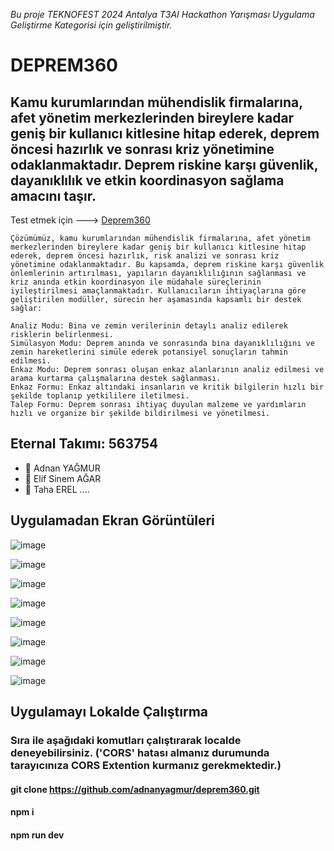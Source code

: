 *Bu proje TEKNOFEST 2024 Antalya T3AI Hackathon Yarışması Uygulama Geliştirme Kategorisi için geliştirilmiştir.*

# DEPREM360
## Kamu kurumlarından mühendislik firmalarına, afet yönetim merkezlerinden bireylere kadar geniş bir kullanıcı kitlesine hitap ederek, deprem öncesi hazırlık ve sonrası kriz yönetimine odaklanmaktadır. Deprem riskine karşı güvenlik, dayanıklılık ve etkin koordinasyon sağlama amacını taşır. 

Test etmek için ---> [Deprem360](https://deprem360.netlify.app/)

````
Çözümümüz, kamu kurumlarından mühendislik firmalarına, afet yönetim merkezlerinden bireylere kadar geniş bir kullanıcı kitlesine hitap ederek, deprem öncesi hazırlık, risk analizi ve sonrası kriz yönetimine odaklanmaktadır. Bu kapsamda, deprem riskine karşı güvenlik önlemlerinin artırılması, yapıların dayanıklılığının sağlanması ve kriz anında etkin koordinasyon ile müdahale süreçlerinin iyileştirilmesi amaçlanmaktadır. Kullanıcıların ihtiyaçlarına göre geliştirilen modüller, sürecin her aşamasında kapsamlı bir destek sağlar:

Analiz Modu: Bina ve zemin verilerinin detaylı analiz edilerek risklerin belirlenmesi.
Simülasyon Modu: Deprem anında ve sonrasında bina dayanıklılığını ve zemin hareketlerini simüle ederek potansiyel sonuçların tahmin edilmesi.
Enkaz Modu: Deprem sonrası oluşan enkaz alanlarının analiz edilmesi ve arama kurtarma çalışmalarına destek sağlanması.
Enkaz Formu: Enkaz altındaki insanların ve kritik bilgilerin hızlı bir şekilde toplanıp yetkililere iletilmesi.
Talep Formu: Deprem sonrası ihtiyaç duyulan malzeme ve yardımların hızlı ve organize bir şekilde bildirilmesi ve yönetilmesi.
````

## Eternal Takımı: 563754
- 👤 Adnan YAĞMUR 
- 👤 Elif Sinem AĞAR
- 👤 Taha EREL
....

## Uygulamadan Ekran Görüntüleri
![image](https://github.com/user-attachments/assets/90074975-bdba-4234-8182-db0594d48154)

![image](https://github.com/user-attachments/assets/f4fffaf7-c73b-4269-bcb5-6b5ab2f67e38)

![image](https://github.com/user-attachments/assets/852c5a7c-2afa-4ed2-a8f4-5d797e9c2226)

![image](https://github.com/user-attachments/assets/7fb6ef51-7724-4177-8f0b-5c6ab35d1b0b)

![image](https://github.com/user-attachments/assets/5ddc5f47-b456-48aa-a476-efc05f76242d)

![image](https://github.com/user-attachments/assets/09d18617-4f8e-43a2-8b9e-da05595e4edb)

![image](https://github.com/user-attachments/assets/29c1e8a1-4d7c-4bbb-93fd-5d526014d8d4)

![image](https://github.com/user-attachments/assets/2417c842-1590-4c12-ba72-5802de5ba40b)








## Uygulamayı Lokalde Çalıştırma

### Sıra ile aşağıdaki komutları çalıştırarak localde deneyebilirsiniz. ('CORS' hatası almanız durumunda tarayıcınıza CORS Extention kurmanız gerekmektedir.)

#### git clone https://github.com/adnanyagmur/deprem360.git

#### npm i

#### npm run dev


